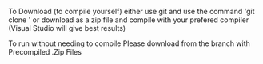 To Download (to compile yourself) either use git and use the command 'git clone <REPOLINK>'
or download as a zip file and compile with your prefered compiler (Visual Studio will give best results)

To run without needing to compile Please download from the branch with Precompiled .Zip Files
